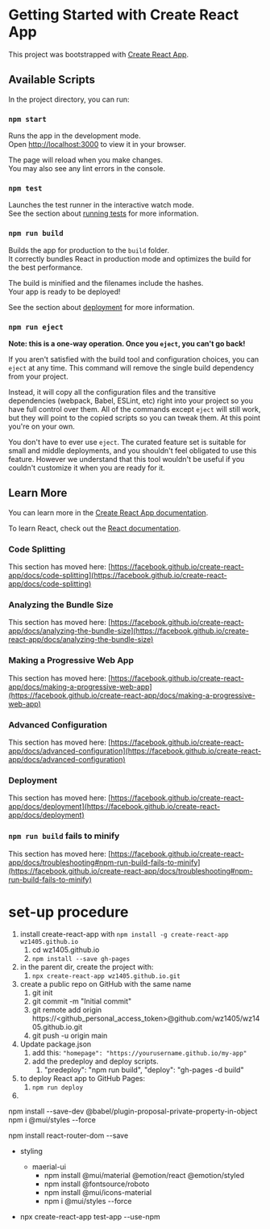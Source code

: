 # Getting Started with Create React App

This project was bootstrapped with [Create React App](https://github.com/facebook/create-react-app).

## Available Scripts

In the project directory, you can run:

### `npm start`

Runs the app in the development mode.\
Open [http://localhost:3000](http://localhost:3000) to view it in your browser.

The page will reload when you make changes.\
You may also see any lint errors in the console.

### `npm test`

Launches the test runner in the interactive watch mode.\
See the section about [running tests](https://facebook.github.io/create-react-app/docs/running-tests) for more information.

### `npm run build`

Builds the app for production to the `build` folder.\
It correctly bundles React in production mode and optimizes the build for the best performance.

The build is minified and the filenames include the hashes.\
Your app is ready to be deployed!

See the section about [deployment](https://facebook.github.io/create-react-app/docs/deployment) for more information.

### `npm run eject`

**Note: this is a one-way operation. Once you `eject`, you can't go back!**

If you aren't satisfied with the build tool and configuration choices, you can `eject` at any time. This command will remove the single build dependency from your project.

Instead, it will copy all the configuration files and the transitive dependencies (webpack, Babel, ESLint, etc) right into your project so you have full control over them. All of the commands except `eject` will still work, but they will point to the copied scripts so you can tweak them. At this point you're on your own.

You don't have to ever use `eject`. The curated feature set is suitable for small and middle deployments, and you shouldn't feel obligated to use this feature. However we understand that this tool wouldn't be useful if you couldn't customize it when you are ready for it.

## Learn More

You can learn more in the [Create React App documentation](https://facebook.github.io/create-react-app/docs/getting-started).

To learn React, check out the [React documentation](https://reactjs.org/).

### Code Splitting

This section has moved here: [https://facebook.github.io/create-react-app/docs/code-splitting](https://facebook.github.io/create-react-app/docs/code-splitting)

### Analyzing the Bundle Size

This section has moved here: [https://facebook.github.io/create-react-app/docs/analyzing-the-bundle-size](https://facebook.github.io/create-react-app/docs/analyzing-the-bundle-size)

### Making a Progressive Web App

This section has moved here: [https://facebook.github.io/create-react-app/docs/making-a-progressive-web-app](https://facebook.github.io/create-react-app/docs/making-a-progressive-web-app)

### Advanced Configuration

This section has moved here: [https://facebook.github.io/create-react-app/docs/advanced-configuration](https://facebook.github.io/create-react-app/docs/advanced-configuration)

### Deployment

This section has moved here: [https://facebook.github.io/create-react-app/docs/deployment](https://facebook.github.io/create-react-app/docs/deployment)

### `npm run build` fails to minify

This section has moved here: [https://facebook.github.io/create-react-app/docs/troubleshooting#npm-run-build-fails-to-minify](https://facebook.github.io/create-react-app/docs/troubleshooting#npm-run-build-fails-to-minify)

# set-up procedure

1. install create-react-app with `npm install -g create-react-app wz1405.github.io`
   1. cd wz1405.github.io
   2. `npm install --save gh-pages`
2. in the parent dir, create the project with:
   1. `npx create-react-app wz1405.github.io.git`
3. create a public repo on GitHub with the same name
   1. git init
   2. git commit -m "Initial commit"
   3. git remote add origin https://<github_personal_access_token>@github.com/wz1405/wz1405.github.io.git
   4. git push -u origin main
4. Update package.json
   1. add this: `"homepage": "https://yourusername.github.io/my-app"`
   2. add the predeploy and deploy scripts.
      1. "predeploy": "npm run build",
        "deploy": "gh-pages -d build"
5. to deploy React app to GitHub Pages:
   1. `npm run deploy`
6. 

npm install --save-dev @babel/plugin-proposal-private-property-in-object
npm i @mui/styles --force

npm install react-router-dom --save 

- styling
  - maerial-ui
    - npm install @mui/material @emotion/react @emotion/styled
    - npm install @fontsource/roboto
    - npm install @mui/icons-material
    - npm i @mui/styles --force



- npx create-react-app test-app --use-npm